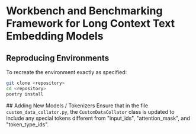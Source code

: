 # Workbench and Benchmarking Framework for Long Context Text Embedding Models

## Reproducing Environments

To recreate the environment exactly as specified:

```bash
git clone <repository>
cd <repository>
poetry install
```

## Adding New Models / Tokenizers
Ensure that in the file `custom_data_collator.py`, the `CustomDataCollator` class is updated to include any special tokens different from "input_ids", "attention_mask", and "token_type_ids".